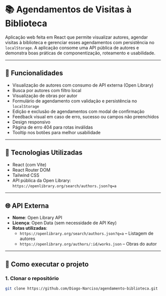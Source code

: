 # 📚 Agendamentos de Visitas à Biblioteca

Aplicação web feita em React que permite visualizar autores, agendar visitas à biblioteca e gerenciar esses agendamentos com persistência no `localStorage`. A aplicação consome uma API pública de autores e demonstra boas práticas de componentização, roteamento e usabilidade.

---

## 🚀 Funcionalidades

- Visualização de autores com consumo de API externa (Open Library)
- Busca por autores com filtro local
- Visualização de obras por autor
- Formulário de agendamento com validação e persistência no `localStorage`
- Edição e exclusão de agendamentos com modal de confirmação
- Feedback visual em caso de erro, sucesso ou campos não preenchidos
- Design responsivo
- Página de erro 404 para rotas inválidas
- Tooltip nos botões para melhor usabilidade

---

## 🧩 Tecnologias Utilizadas

- React (com Vite)
- React Router DOM
- Tailwind CSS
- API pública da Open Library: `https://openlibrary.org/search/authors.json?q=a`

---

## 🌐 API Externa

- **Nome**: Open Library API  
- **Licença**: Open Data (sem necessidade de API Key)  
- **Rotas utilizadas**:
  - `https://openlibrary.org/search/authors.json?q=a` – Listagem de autores
  - `https://openlibrary.org/authors/:id/works.json` – Obras do autor

---

## 🧪 Como executar o projeto

### 1. Clonar o repositório

```bash
git clone https://github.com/Diogo-Narciso/agendamento-biblioteca.git
